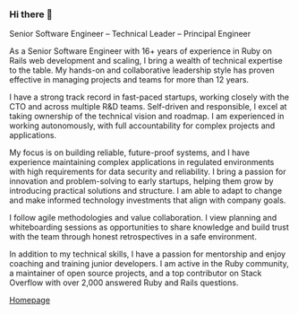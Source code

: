 ### Hi there 👋

Senior Software Engineer – Technical Leader – Principal Engineer

As a Senior Software Engineer with 16+ years of experience in Ruby on Rails web development and scaling, I bring a wealth of technical expertise to the table. My hands-on and collaborative leadership style has proven effective in managing projects and teams for more than 12 years.

I have a strong track record in fast-paced startups, working closely with the CTO and across multiple R&D teams. Self-driven and responsible, I excel at taking ownership of the technical vision and roadmap. I am experienced in working autonomously, with full accountability for complex projects and applications.

My focus is on building reliable, future-proof systems, and I have experience maintaining complex applications in regulated environments with high requirements for data security and reliability. I bring a passion for innovation and problem-solving to early startups, helping them grow by introducing practical solutions and structure. I am able to adapt to change and make informed technology investments that align with company goals.

I follow agile methodologies and value collaboration. I view planning and whiteboarding sessions as opportunities to share knowledge and build trust with the team through honest retrospectives in a safe environment.

In addition to my technical skills, I have a passion for mentorship and enjoy coaching and training junior developers. I am active in the Ruby community, a maintainer of open source projects, and a top contributor on Stack Overflow with over 2,000 answered Ruby and Rails questions. 

[Homepage](http://www.spickermann.com/)

